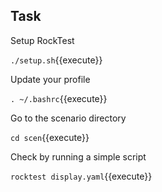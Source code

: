 ## Task

Setup RockTest

`./setup.sh`{{execute}}

Update your profile

`. ~/.bashrc`{{execute}}

Go to the scenario directory

`cd scen`{{execute}}

Check by running a simple script

`rocktest display.yaml`{{execute}}
